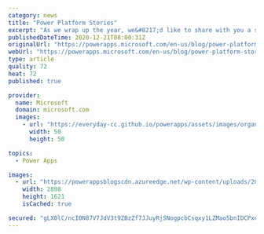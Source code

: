 ```yaml
---
category: news
title: "Power Platform Stories"
excerpt: "As we wrap up the year, we&#8217;d like to share with you a set of stories curated by the Power CAT team. These stories showcase the ingenuity of a wide breadth of organizations and users that have adopted low-code and the Power Platform along with Microsoft 365, Azure, and Dynamics 365. Makers of apps,"
publishedDateTime: 2020-12-21T08:00:31Z
originalUrl: "https://powerapps.microsoft.com/en-us/blog/power-platform-stories/"
webUrl: "https://powerapps.microsoft.com/en-us/blog/power-platform-stories/"
type: article
quality: 72
heat: 72
published: true

provider:
  name: Microsoft
  domain: microsoft.com
  images:
    - url: "https://everyday-cc.github.io/powerapps/assets/images/organizations/microsoft.com-50x50.jpg"
      width: 50
      height: 50

topics:
  - Power Apps

images:
  - url: "https://powerappsblogscdn.azureedge.net/wp-content/uploads/2020/12/RWS_PP-OpeningImage-1.png"
    width: 2898
    height: 1621
    isCached: true

secured: "gLX0lC/ncI0N87V7JdV3t9ZBzZf7JJuyRjSNogpcbCsqxy1LZMao5bnIDCPxe1/NhGFrifVCaiDxqAJKEP1zyx1gBwSb60UUPCJYn3PLUOSQNY/1Yq81av2YzTTBJmgmp8seQdHnynBEMhJkcMyPGyA4oRkZ/zIpczjFEQ9yee2trrAExCAs+11Uegujlwl1vIWSX+cVpf4/LNOr3kYR3D3Wb2LFWCQnPBqQBbpndWzRpRvdXcO5x1BR9qJgg8KBKEB+IeCFOkiOEkDHHJa0B5FxwfgfZSl4Cstoc++RXLouFJcuWs285nkTee3TAXTQ2qq4XaFOyCErfQvsXmXtJkLTJdgIsQyHWDCKnW9teyc=;qZbBHWsJ2dEKWRmSo+KCDg=="
---
```



